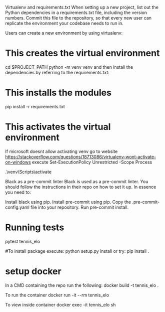 Virtualenv and requirements.txt
When setting up a new project, list out the Python dependencies in a requirements.txt file, including the version numbers. Commit this file to the repository, so that every new user can replicate the environment your codebase needs to run in.

Users can create a new environment by using virtualenv:

# This creates the virtual environment
cd $PROJECT_PATH
python -m venv venv
and then install the dependencies by referring to the requirements.txt:

# This installs the modules
pip install -r requirements.txt

# This activates the virtual environment
If microsoft doesnt allow activating venv go to website https://stackoverflow.com/questions/18713086/virtualenv-wont-activate-on-windows
execute Set-ExecutionPolicy Unrestricted -Scope Process

.\venv\Scripts\activate



Black as a pre-commit linter
Black is used as a pre-commit linter. You should follow the instructions in their repo on how to set it up. In essence you need to:

Install black using pip.
Install pre-commit using pip.
Copy the .pre-commit-config.yaml file into your repository.
Run pre-commit install.

# Running tests
pytest tennis_elo

#To install package execute: python setup.py install
or try: pip install .



# setup docker
In a CMD containing the repo run the following:
docker build -t tennis_elo .

To run the container
docker run -it --rm tennis_elo

To view inside container
docker exec -it tennis_elo sh
